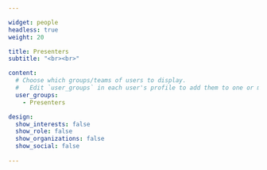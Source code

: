 ```yaml
---

widget: people
headless: true
weight: 20

title: Presenters
subtitle: "<br><br>"

content:
  # Choose which groups/teams of users to display.
  #   Edit `user_groups` in each user's profile to add them to one or more of these groups.
  user_groups:
    - Presenters

design:
  show_interests: false
  show_role: false
  show_organizations: false
  show_social: false
  
---
```

